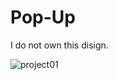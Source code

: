 # Pop-Up

I do not own this disign. 

![project01](https://user-images.githubusercontent.com/25196150/39197716-7e2a3f2e-47e5-11e8-996d-4816c068011b.png)


